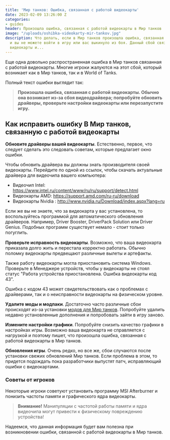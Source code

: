 ```yaml
---
title: 'Мир танков: Ошибка, связанная с работой видеокарты'
date: 2023-02-09 13:26:00 Z
categories:
- guides
header: Произошла ошибка, связанная с работой видеокарты в Мир танков
image: "/uploads/oshibka-videokarty-mir-tankov.jpg"
description: Что делать, если в Мир танков произошла ошибка, связанная с работой видеокарты
  и вы не можете войти в игру или вас выкинуло из боя. Данный сбой связан с работой
  видеокарты и...
---
```


Еще одна довольно распространенная ошибка в Мир танков связанная с работой видеокарты. Многие игроки жалуются на этот сбой, который возникает как в Мир танков, так и в World of Tanks.

Полный текст ошибки выглядит так:

> **Произошла ошибка, связанная с работой видеокарты.
Обычно она возникает из-за сбоя видеодрайвера; попробуйте обновить драйверы,
проверьте настройки видеокарты или перезапустите игру.**

## Как исправить ошибку В Мир танков, связанную с работой видеокарты

**Обновите драйверы вашей видеокарты**. Естественно, первое, что следует сделать это следовать советам, которые предлагает окно ошибки.

Чтобы обновить драйвера вы должны знать производителя своей видеокарты. Перейдите по одной из ссылок, чтобы скачать актуальные драйвера для видеочипа вашего компьютера:

* Видеочип Intel: https://www.intel.ru/content/www/ru/ru/support/detect.html<br>
* Видеокарты AMD: https://support.amd.com/ru-ru/download<br>
* Видеокарты Nvidia : http://www.nvidia.ru/Download/index.aspx?lang=ru

Если же вы не знаете, что за видеокарта у вас установлена, то воспользуйтесь программой для автоматического обновления драйверов. Например, Driver Booster, DriverPack Solution или Driver Genius. Подобных программ существует немало - стоит только погуглить.

<div style="margin-bottom: 15px;">
<!-- Yandex.RTB R-A-1959236-6 -->
<div id="yandex_rtb_R-A-1959236-6"></div>
<script>window.yaContextCb.push(()=>{
  Ya.Context.AdvManager.render({
    renderTo: 'yandex_rtb_R-A-1959236-6',
    blockId: 'R-A-1959236-6'
  })
})</script>
</div>

**Проверьте исправность видеокарты**. Возможно, что ваша видеокарта приказала долго жить и перестала корректно работать. Обычно поломку видеокарты предвещают различные вылеты и артефакты.

Также работу видеокарты могла приостановить сиcтема Windows. Проверьте в Менеджере устройств, чтобы у видеокарты не стоял статус "Работа устройства приостановлена. Ошибка видеокарты код 43".

Ошибка с кодом 43 может свидетельствовать как о проблемах с драйверами, так и о неисправности видеокарты на физическом уровне.

**Удалите моды и модпаки**. Достаточно часто различные сбои происходят из-за установки [модов для Мир танков](https://protanks.ru/mods). Попробуйте удалить недавно установленные дополнения и попробовать зайти в игру заново.

**Измените настройки графики**. Попробуйте снизить качество графики в настройках игры. Возможно ваша видеокарта не справляется с нагрузкой и поэтому пишет, что произошла ошибка, связанная с работой видеокарты в Мир танков.

**Обновления игры**. Очень редко, но все же, сбои случаются после установки свежих обновлений Мир танков. Если проблема в этом, то придется подождать пока разработчики выпустят патч, исправляющий ошибки с видеокартами.

### Советы от игроков

Некоторые игроки советуют установить программу MSI Afterburner и понизить частоты памяти и графического ядра видеокарты.

> **Внимание!** Манипуляции с частотой работы памяти и ядра видеочипа могут привести к физическому повреждению устройства!

Надеемся, что данная информация будет вам полезна при возникновении ошибки, связанной с работой видеокарты в Мир танков.